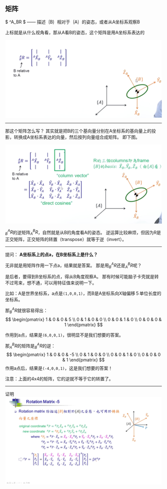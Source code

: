 ## 矩阵
$
^A_BR
$
 —— 描述｛B｝相对于｛A｝的姿态，或者从A坐标系观察B
<br>

上标就是从什么视角看，那从A看B的姿态，这个矩阵是用A坐标系表达的

![](imgs/1.png)

----
那这个矩阵怎么写？
其实就是把B的三个基向量分别在A坐标系的基向量上的投影，转换成A坐标系表达的向量，然后按列向量组合成矩阵。
即下图。

![](imgs/2.png)

$^A_BR$的逆矩阵$^B_AR$，自然就是从B的角度看A的姿态。
逆运算比较麻烦，但因为R是正交矩阵，正交矩阵的转置（transpose）就等于逆（invert）。

----
提问：
**A坐标系上的点a，在B坐标系上是什么？**

无非就是用矩阵作用一下点a，结果就是答案。
那是用$^A_BR$还是$^B_AR$呢？

是后者，要得到B坐标系的点，得从B角度观察A。
那有时候可能脑子卡壳就是转不过弯来，想不通，可以用特征值来说明一下。

比如：A是世界坐标系，a点是`(1,0,0,1)`，而B是A坐标系向X轴偏移５单位长度的坐标系。

那$^A_BR$就很容易得出：
$$
\begin{pmatrix}
1 & 0 & 0 & 5 \\
0 & 1 & 0 & 0 \\
0 & 0 & 1 & 0 \\
0 & 0 & 0 & 1
\end{pmatrix}
$$

作用到a点，结果是`(6,0,0,1)`，很明显不是我们想要的答案。

那$^B_AR$的矩阵是$^A_BR$的逆：
$$
\begin{pmatrix}
1 & 0 & 0 & -5 \\
0 & 1 & 0 & 0 \\
0 & 0 & 1 & 0 \\
0 & 0 & 0 & 1
\end{pmatrix}
$$
作用a点后，结果是`(-4,0,0,1)`，这是我们想要的答案！

注意：上面的4x4的矩阵，它的逆就不等于它的转置了。

----
证明
![](imgs/3.png)